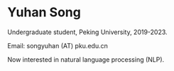 # Yuhan Song
Undergraduate student,  Peking University,  2019-2023.

Email: songyuhan (AT) pku.edu.cn

Now interested in natural language processing (NLP).
